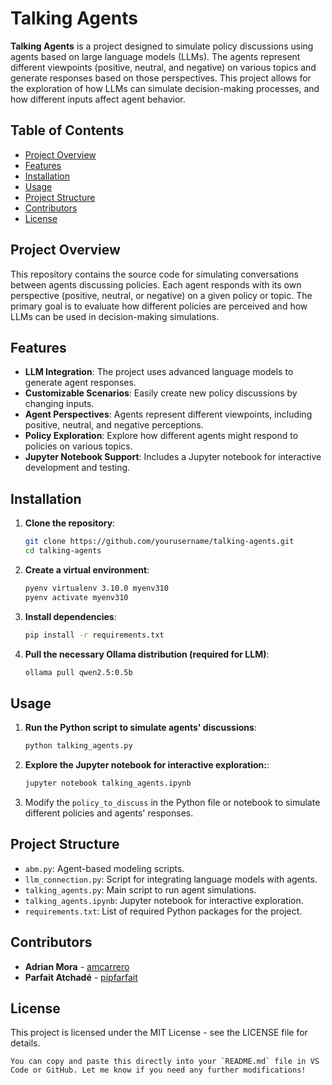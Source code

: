 # Talking Agents

**Talking Agents** is a project designed to simulate policy discussions using agents based on large language models (LLMs). The agents represent different viewpoints (positive, neutral, and negative) on various topics and generate responses based on those perspectives. This project allows for the exploration of how LLMs can simulate decision-making processes, and how different inputs affect agent behavior.

## Table of Contents
- [Project Overview](#project-overview)
- [Features](#features)
- [Installation](#installation)
- [Usage](#usage)
- [Project Structure](#project-structure)
- [Contributors](#contributors)
- [License](#license)

## Project Overview

This repository contains the source code for simulating conversations between agents discussing policies. Each agent responds with its own perspective (positive, neutral, or negative) on a given policy or topic. The primary goal is to evaluate how different policies are perceived and how LLMs can be used in decision-making simulations.

## Features

- **LLM Integration**: The project uses advanced language models to generate agent responses.
- **Customizable Scenarios**: Easily create new policy discussions by changing inputs.
- **Agent Perspectives**: Agents represent different viewpoints, including positive, neutral, and negative perceptions.
- **Policy Exploration**: Explore how different agents might respond to policies on various topics.
- **Jupyter Notebook Support**: Includes a Jupyter notebook for interactive development and testing.

## Installation

1. **Clone the repository**:
   ```bash
   git clone https://github.com/yourusername/talking-agents.git
   cd talking-agents
2. **Create a virtual environment**:
   ```bash
   pyenv virtualenv 3.10.0 myenv310
   pyenv activate myenv310
3. **Install dependencies**:
   ```bash
   pip install -r requirements.txt
4. **Pull the necessary Ollama distribution (required for LLM)**:
   ```bash
   ollama pull qwen2.5:0.5b
   
## Usage

1. **Run the Python script to simulate agents' discussions**:
   ```bash
   python talking_agents.py
2. **Explore the Jupyter notebook for interactive exploration:**:
   ```bash
   jupyter notebook talking_agents.ipynb
3. Modify the `policy_to_discuss` in the Python file or notebook to simulate different policies and agents' responses.

## Project Structure

- `abm.py`: Agent-based modeling scripts.
- `llm_connection.py`: Script for integrating language models with agents.
- `talking_agents.py`: Main script to run agent simulations.
- `talking_agents.ipynb`: Jupyter notebook for interactive exploration.
- `requirements.txt`: List of required Python packages for the project.

## Contributors
- **Adrian Mora** - [amcarrero](https://github.com/amcarrero)
- **Parfait Atchadé** - [pipfarfait](https://github.com/pipfarfait)


## License

This project is licensed under the MIT License - see the LICENSE file for details.
```
You can copy and paste this directly into your `README.md` file in VS Code or GitHub. Let me know if you need any further modifications!
